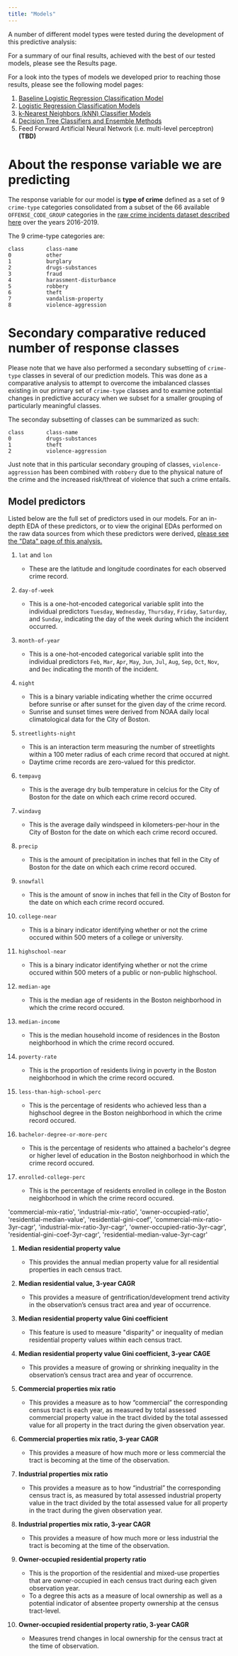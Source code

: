 ```yaml
---
title: "Models"
---
```


A number of different model types were tested during the development of this predictive analysis:

For a summary of our final results, achieved with the best of our tested models, please see the Results page.

For a look into the types of models we developed prior to reaching those results, please see the following model pages:

1. [Baseline Logistic Regression Classification Model](model-baseline.md)
2. [Logistic Regression Classification Models](model-logistic.md)
3. [k-Nearest Neighbors (kNN) Classifier Models](model-knn.md)
4. [Decision Tree Classifiers and Ensemble Methods](model-trees.md)
5. Feed Forward Artificial Neural Network (i.e. multi-level perceptron) **(TBD)**

# About the response variable we are predicting

The response variable for our model is ​**type of crime** defined as a set of 9 `crime-type` categories consolidated from a subset of the 66 available `OFFENSE_CODE_GROUP` categories in the [raw crime incidents dataset described here](data-crime.md) over the years 2016-2019. 

The 9 crime-type categories are:

```
class       class-name
0           other
1           burglary
2           drugs-substances
3           fraud
4           harassment-disturbance
5           robbery
6           theft
7           vandalism-property
8           violence-aggression
```

# Secondary comparative reduced number of response classes

Please note that we have also performed a secondary subsetting of `crime-type` classes in several of our prediction models. This was done as a comparative analysis to attempt to overcome the imbalanced classes existing in our primary set of `crime-type` classes and to examine potential changes in predictive accuracy when we subset for a smaller grouping of particularly meaningful classes.

The seconday subsetting of classes can be summarized as such:

```
class       class-name
0 	        drugs-substances
1 	        theft
2 	        violence-aggression
```

Just note that in this particular secondary grouping of classes, `violence-aggression` has been combined with `robbery` due to the physical nature of the crime and the increased risk/threat of violence that such a crime entails.

## Model predictors

Listed below are the full set of predictors used in our models. For an in-depth EDA of these predictors, or to view the original EDAs performed on the raw data sources from which these predictors were derived, [please see the "Data" page of this analysis.](data.md)

1. `lat` and `lon`
    - These are the latitude and longitude coordinates for each observed crime record.

1. `day-of-week`
    - This is a one-hot-encoded categorical variable split into the individual predictors `Tuesday`, `Wednesday`, `Thursday`, `Friday`, `Saturday`, and `Sunday`, indicating the day of the week during which the incident occurred.

1. `month-of-year`
    - This is a one-hot-encoded categorical variable split into the individual predictors `Feb`, `Mar`, `Apr`, `May`, `Jun`, `Jul`, `Aug`, `Sep`, `Oct`, `Nov`, and `Dec` indicating the month of the incident.

1. `night`
    - This is a binary variable indicating whether the crime occurred before sunrise or after sunset for the given day of the crime record.
    - Sunrise and sunset times were derived from NOAA daily local climatological data for the City of Boston.

1. `streetlights-night`
    - This is an interaction term measuring the number of streetlights within a 100 meter radius of each crime record that occured at night.
    - Daytime crime records are zero-valued for this predictor.

1. `tempavg`
    - This is the average dry bulb temperature in celcius for the City of Boston for the date on which each crime record occured.

1. `windavg`
    - This is the average daily windspeed in kilometers-per-hour in the City of Boston for the date on which each crime record occured.

1. `precip`
    - This is the amount of precipitation in inches that fell in the City of Boston for the date on which each crime record occured.

1. `snowfall`
    - This is the amount of snow in inches that fell in the City of Boston for the date on which each crime record occured.

1. `college-near`
    - This is a binary indicator identifying whether or not the crime occured within 500 meters of a college or university.

1. `highschool-near`
    - This is a binary indicator identifying whether or not the crime occured within 500 meters of a public or non-public highschool.

1. `median-age`
    - This is the median age of residents in the Boston neighborhood in which the crime record occured.

1. `median-income`
    - This is the median household income of residences in the Boston neighborhood in which the crime record occured.

1. `poverty-rate`
    - This is the proportion of residents living in poverty in the Boston neighborhood in which the crime record occured.

1. `less-than-high-school-perc`
    - This is the percentage of residents who achieved less than a highschool degree in the Boston neighborhood in which the crime record occured.

1. `bachelor-degree-or-more-perc`
    - This is the percentage of residents who attained a bachelor's degree or higher level of education in the Boston neighborhood in which the crime record occured.

1. `enrolled-college-perc`
    - This is the percentage of residents enrolled in college in the Boston neighborhood in which the crime record occured.

'commercial-mix-ratio', 'industrial-mix-ratio', 'owner-occupied-ratio',
   'residential-median-value', 'residential-gini-coef', 'commercial-mix-ratio-3yr-cagr',
   'industrial-mix-ratio-3yr-cagr', 'owner-occupied-ratio-3yr-cagr',
   'residential-gini-coef-3yr-cagr', 'residential-median-value-3yr-cagr'

1. **Median residential property value**
    - This provides the annual median property value for all residential properties in each census tract.

2. **Median residential value, 3-year CAGR**
    - This provides a measure of gentrification/development trend activity in the observation’s census tract area and year of occurrence.

3. **Median residential property value Gini coefficient**
    - This feature is used to measure "disparity" or inequality of median residential property values within each census tract.

4. **Median residential property value Gini coefficient, 3-year CAGE**
    - This provides a measure of growing or shrinking inequality in the observation’s census tract area and year of occurrence.

5. **Commercial properties mix ratio**
    - This provides a measure as to how “commercial” the corresponding census tract is each year, as measured by total assessed commercial property value in the tract divided by the total assessed value for all property in the tract during the given observation year.

6. **Commercial properties mix ratio, 3-year CAGR**
    - This provides a measure of how much more or less commercial the tract is becoming at the time of the observation.

7. **Industrial properties mix ratio**
    - This provides a measure as to how “industrial” the corresponding census tract is, as measured by total assessed industrial property value in the tract divided by the total assessed value for all property in the tract during the given observation year.

8. **Industrial properties mix ratio, 3-year CAGR**
    - This provides a measure of how much more or less industrial the tract is becoming at the time of the observation.

9. **Owner-occupied residential property ratio**
    - This is the proportion of the residential and mixed-use properties that are owner-occupied in each census tract during each given observation year.
    - To a degree this acts as a measure of local ownership as well as a potential indicator of absentee property ownership at the census tract-level.

10. **Owner-occupied residential property ratio, 3-year CAGR**
    - Measures trend changes in local ownership for the census tract at the time of observation.